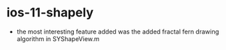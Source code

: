 ios-11-shapely
==============

* the most interesting feature added was the added fractal fern drawing algorithm in SYShapeView.m
